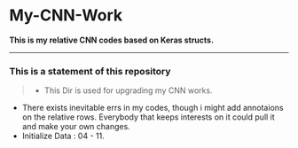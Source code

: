 # My-CNN-Work
**This is my relative CNN codes based on Keras structs.**
***
### This is a statement of this repository
> * This Dir is used for upgrading my CNN works.
 * There exists inevitable errs in my codes, though i might add annotaions on the relative rows.
   Everybody that keeps interests on it could pull it and make your own changes.
 * Initialize Data : 04 - 11.
